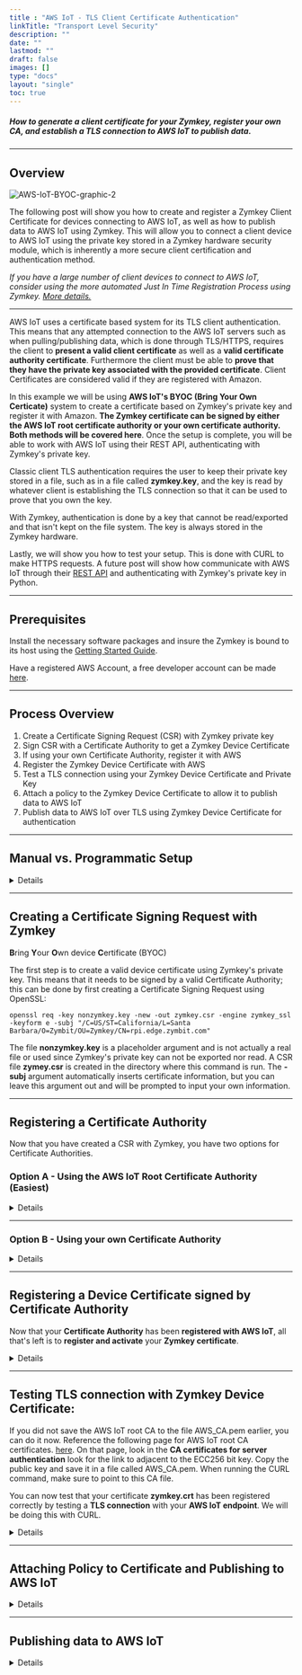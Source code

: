 ```yaml
---
title : "AWS IoT - TLS Client Certificate Authentication"
linkTitle: "Transport Level Security"
description: ""
date: ""
lastmod: ""
draft: false
images: []
type: "docs"
layout: "single"
toc: true
---
```


##### How to generate a client certificate for your Zymkey, register your own CA, and establish a TLS connection to AWS IoT to publish data.

-----

## Overview

![AWS-IoT-BYOC-graphic-2](../aws-iot-tls.png) 

The following post will show you how to create and register a Zymkey Client Certificate for devices connecting to  AWS IoT, as well as how to publish data to AWS IoT using Zymkey. This will allow you to connect a client device to AWS IoT using the private key stored in a Zymkey hardware security module, which is inherently a more secure client certification and authentication method.

_If you have a large number of client devices to connect to AWS IoT, consider using the more automated Just In Time Registration Process using Zymkey. [More details.](https://docs.zymbit.com/tutorials/aws-iot/jitr/)_ 

---
AWS IoT uses a certificate based system for its TLS client authentication. This means that any attempted connection to the AWS IoT servers such as when pulling/publishing data, which is done through TLS/HTTPS, requires the client to **present a valid client certificate** as well as a **valid certificate authority certificate**. Furthermore the client must be able to **prove that they have the private key associated with the provided certificate**. Client Certificates are considered valid if they are registered with Amazon.

In this example we will be using **AWS IoT's BYOC (Bring Your Own Certicate)** system to create a certificate based on Zymkey's private key and register it with Amazon. **The Zymkey certificate can be signed by either the AWS IoT root certificate authority or your own certificate authority. Both methods will be covered here**. Once the setup is complete, you will be able to work with AWS IoT using their REST API, authenticating with Zymkey's private key. 

Classic client TLS authentication requires the user to keep their private key stored in a file, such as in a file called **zymkey.key**, and the key is read by whatever client is establishing the TLS connection so that it can be used to prove that you own the key. 

With Zymkey, authentication is done by a key that cannot be read/exported and that isn't kept on the file system. The key is always stored in the Zymkey hardware. 

Lastly, we will show you how to test your setup. This is done with CURL to make HTTPS requests. A future post will show how communicate with AWS IoT through their [REST API](http://docs.aws.amazon.com/iot/latest/apireference/Welcome.html) and authenticating with Zymkey's private key in Python.



----------

## Prerequisites 

Install the necessary software packages and insure the Zymkey is bound to its host using the [Getting Started Guide](https://docs.zymbit.com/quickstart/getting-started/). 

Have a registered AWS Account, a free developer account can be made [here](https://aws.amazon.com/free/).

-----

## Process Overview

1. Create a Certificate Signing Request (CSR)  with Zymkey private key
2. Sign CSR with a Certificate Authority to get a Zymkey Device Certificate
3. If using your own Certificate Authority, register it with AWS
4. Register the Zymkey Device Certificate with AWS
5. Test a TLS connection using your Zymkey Device Certificate and Private Key
6. Attach a policy to the Zymkey Device Certificate to allow it to publish data to AWS IoT
7. Publish data to AWS IoT over TLS using Zymkey Device Certificate for authentication

---

## Manual vs. Programmatic Setup

<details>

<summary>Details</summary>

<br>

All AWS settings can be configured either manually through the AWS web interface or programatically through [AWS' boto 3 module](https://boto3.readthedocs.io/en/latest/reference/services/iot.html) in Python. If you would like to use scripts to programatically set up your client certificate, you will need to do the following steps.

First, follow these instructions on the boto3 page to set up the boto3 module for Python:
http://boto3.readthedocs.io/en/latest/guide/quickstart.html

The boto3 module authenticates with AWS based on a IAM Access ID and Secret Key. The boto3 tutorial will ask you to setup an IAM user, here are some instructions on how to do so:

1. From the **AWS console**, choose the **IAM service**.
2. Go to **Users** and select **Add User** 
3. Choose a **username** and check the **Programmatic access box**
4. For simplicity, choose **Attach existing policies directly** and select **AdministratorAccess**
5. If you wish to better manage your IAM credentials, feel free to customize your Access Policy.
6. Click **Review** and then **Create User**
7. **Save the Access ID and Secret Key** and **follow the boto3 guide**.

</details>

---

## Creating a Certificate Signing Request with Zymkey

**B**ring **Y**our **O**wn device **C**ertificate (BYOC)


The first step is to create a valid device certificate using Zymkey's private key. This means that it needs to be signed by a valid Certificate Authority; this can be done by first creating a Certificate Signing Request using OpenSSL:

	openssl req -key nonzymkey.key -new -out zymkey.csr -engine zymkey_ssl -keyform e -subj "/C=US/ST=California/L=Santa Barbara/O=Zymbit/OU=Zymkey/CN=rpi.edge.zymbit.com"

The file **nonzymkey.key** is a placeholder argument and is not actually a real file or used since Zymkey's private key can not be exported nor read. A CSR file **zymey.csr** is created in the directory where this command is run. The **-subj**  argument automatically inserts certificate information, but you can leave this argument out and will be prompted to input your own information.

---

## Registering a Certificate Authority

Now that you have created a CSR with Zymkey, you have two options for Certificate Authorities.

### Option A - Using the AWS IoT Root Certificate Authority (Easiest)

<details>

<summary>Details</summary>

<br>

#### Signing CSR with AWS' Certificate Authority

Using AWS' Certificate Authority is the easier option in terms of setup and allows you to use a trustworthy Certificate Authority that Amazon uses its services. The following steps show you how to sign your Zymkey's private key with Amazon's CA and get a valid device certificate: 

---

**Manually:**
1. Sign into your **AWS console**. Here is a link to the console sign-in page: https://aws.amazon.com/console/
2. From the console, select the **AWS IoT Core service**
3. Under the **secure** tab, click on **Certificates** and click the blue **Create a certificate** bar
4. Choose the **Create with CSR** option
5. When the File Selection menu pops up **point to your CSR file**. It shoud be **zymkey.csr** by default. Choose **Upload file**. We created this file on your IoT device, you may need to transfer it to where your logged into AWS.
6. **Download the Certificate file** on the next screen and save as **zymkey.crt**. If you are not logged into AWS from your IoT device, transfer this file to your IoT device. We will use this later.
7. You also need to download the **root CA for AWS IoT**, by **clicking Download**. On the page that opens, scroll down to the section **CA certificates for server authentication**, click **ECC 256 bit key** and click on the adjacent link **Amazon Root CA 3**. Copy the public key into a file named **AWS_CA.pem** file. If you are not logged into AWS from your IoT device, transfer **AWS_CA.pem** to your IoT device. We will use this later.
8. Return to the **Create Certificate** **AWS IoT** page and click **Activate**

---

**Programatically:**
Using the boto3 client, this python script will read the csr file **zymkey.csr**, give it to AWS to sign with their Certificate Authority, and create a signed certificate **zymkey.crt** in the directory where this program is run. Furthermore the certificate will be automatically registered and activated with AWS IoT and will be ready for use. 
```python
import boto3

iot_client = boto3.client('iot')
with open('zymkey.csr', 'r') as zymkey_csr_file:
	zymkey_csr = zymkey_csr_file.read()

zymkey_cert = iot_client.create_certificate_from_csr(
	certificateSigningRequest=zymkey_csr,
	setAsActive=True
)

with open('zymkey.crt', 'w') as zymkey_cert_file:
	zymkey_cert_file.write(zymkey_cert['certificatePem'])
```
**Save the above script into a file called aws_sign_csr.py and run with the following command:**
	
	python aws_sign_csr.py

---
**Now that your Certificate has been signed and activated by AWS IoT, it can be used to establish a TLS connection with the AWS IoT servers. Skip down to Testing the TLS Connection section to continue.**

</details>

---

### Option B - Using your own Certificate Authority

<details>

<summary>Details</summary>

<br>

AWS IoT also allows you do you use own Certificate Authority as long as you register it with them. This constitutes proving you own the private key to the CA by signing a verification CSR that includes a registration code.

If you already have a Certificate Authority that you would like to use, you can ignore the next part. Here we create an example Certificate Authority using OpenSSL.


#### Creating an example CA with OpenSSL

```bash 
#!/bin/bash
set -e
mkdir CA_files
cd CA_files

openssl ecparam -genkey -name prime256v1 -out zk_ca.key
OPENSSL_CONF=/etc/ssl/openssl.cnf openssl req \
  -x509 -new -SHA256 -nodes -key zk_ca.key \
  -days 3650 -out zk_ca.crt \
  -subj "/C=US/ST=California/L=Santa Barbara/O=Zymkey/CN=zymkey-verify.zymbit.com.dev"

cp zk_ca.crt zk_ca.pem
``` 
**Copy the above lines into a script called mk_ca.sh. You can then run the script in the command line by being in the same directory with the following command:**

	bash mk_ca.sh
**The script will create a directory called CA_files and a couple of files:**
	zk_ca.key: Private key for the created CA, will be supplied to OpenSSL for signing CSRs.
	zk_ca.pem: PEM formatted certificate for the CA
	zk_ca.crt: Same file as zk_ca.pem

---

#### Signing CSR with Certificate Authority

Next we will be **signing the Zymkey CSR** with your chosen **Certificate Authority**.

```bash
#!/bin/bash
set -e

SCRIPT_NAME=$(basename $0)

[ -z $2 ] && echo "${SCRIPT_NAME} <csr filename> <crt filename>" 1>&2 && exit 1

csr=$1
crt=$2
openssl x509 -req -SHA256 -days 3650 \
  -CA CA_files/zk_ca.crt -CAkey CA_files/zk_ca.key -CAcreateserial \
  -in ${csr} -out ${crt}
```
**Copy the above lines into a script called sign_csr.sh. The first argument is the relative or absolute path of your csr file, such as zymkey.csr if the file is in the same directory as this script. The second argument is what you want to name the certificate file of the signed cert. Change the -CA and -CAkey file path, can be relative or absolute, if you are using your own CA. You can then run the script in the command line by being in the same directory with the following command:**

	bash sign_csr.sh zymkey.csr zymkey.crt
---

#### Registering Certificate Authority with AWS

You now have a valid certificate, **zymkey.crt**, signed by the Certificate Authority of your choice. Next you have to **register your Certificate Authroity** with Amazon's IoT service so that AWS IoT will **accept certificates signed by those Certifcate Authroities**.

---

**Manually**:

1. From the **AWS IoT console** select **CA** and then click **Register**
2. Click **register CA**
3. Follow the directions on the following screen to create a verification certificate.
4. When signing the verification certificate with your CA in **Step 4** run the following command:
		
		openssl x509 -req -in verificationCert.csr -CA CA_files/zk_ca.pem -CAkey CA_files/zk_ca.key -CAcreateserial -out verificationCert.crt -days 500 -sha256
	Note that if you a different CA and not the demo one we generated, to change the **-CA** and **-CAkey** paths appropriately.

5. Click **Select CA certificate** and point to the correct **.pem file**. If you use the OpenSSL generated SSL point to **CA_files/zk_ca.pem**
6. Click **Select verification certificate** and point to **verificationCert.crt** which was created in Step 4.
7. Select **Active CA certificate** and **Enable auto-registration of device certificates** 

---

**Programatically:**

The following python script will **automatically create a verification cert with a registration code** and **automatically active your Certificate Authority**. While it may look a bit intimidating, all you have to worry about is the **very last line**, where you can **change to point to your CA files**.

```python 
import OpenSSL
import boto3
import os

def gen_AWS_verification_csr(registrationCode):
	key = OpenSSL.crypto.PKey()
	key.generate_key(OpenSSL.crypto.TYPE_RSA, 2048)
	req = OpenSSL.crypto.X509Req()
	req.get_subject().CN = registrationCode
	req.set_pubkey(key)
	req.sign(key, "sha256")	
	return OpenSSL.crypto.dump_certificate_request(OpenSSL.crypto.FILETYPE_PEM, req)

def sign_CSR_with_CA(verification_csr, CA_cert_path, CA_key_path):
	ca_cert = OpenSSL.crypto.load_certificate(OpenSSL.crypto.FILETYPE_PEM, open(CA_cert_path).read())
	ca_key = OpenSSL.crypto.load_privatekey(OpenSSL.crypto.FILETYPE_PEM, open(CA_key_path).read())
	req = OpenSSL.crypto.load_certificate_request(OpenSSL.crypto.FILETYPE_PEM, verification_csr)
	cert = OpenSSL.crypto.X509()
	cert.set_subject(req.get_subject())
	cert.set_serial_number(1)
	cert.gmtime_adj_notBefore(0)
	cert.gmtime_adj_notAfter(24 * 60 * 60)
	cert.set_issuer(ca_cert.get_subject())
	cert.set_pubkey(req.get_pubkey())
	cert.sign(ca_key, "sha256")
	return OpenSSL.crypto.dump_certificate(OpenSSL.crypto.FILETYPE_PEM, cert)

def register_CA_AWS(CA_cert_path, CA_key_path):
	client = boto3.client('iot')
	
	response = client.get_registration_code()
	registration_key = response['registrationCode']
	
	verification_pem = gen_AWS_verification_csr(registrationCode=registration_key)
	verification_cert = sign_CSR_with_CA(verification_csr=verification_pem, CA_cert_path=CA_cert_path, CA_key_path=CA_key_path)
	
	response = client.register_ca_certificate(
		caCertificate=open(CA_cert_path).read(),
		verificationCertificate=verification_cert,
		setAsActive=True,
		allowAutoRegistration=True
	)

	return response

register_CA_AWS(CA_cert_path='CA_files/zk_ca.crt', CA_key_path='CA_files/zk_ca.key')	
```
**Copy the above lines into a file called activate_aws_ca.py and run with the following command:**
	
	python activate_aws_ca.py

</details>


---

## Registering a Device Certificate signed by Certificate Authority

Now that your **Certificate Authority** has been **registered with AWS IoT**, all that's left is to **register and activate** your **Zymkey certificate**.

<details>

<summary>Details</summary>

<br>

---
**Manually:**
1. From the **AWS IoT Console** click **Certificates** and then click the blue **Create** button
2. Under **Use My Certificate** click the **Get Started** button
3. If you registered your own CA, choose the **CA you registered** on the Select a CA screen, then click on the **Register CA** button
4. Click **Next**
5. Click **Select certificate** and navigate to the certificate that was signed by your CA. Its default name is **zymkey.crt**
5. Make sure to check the **activate** circle on the certificate box, and finally click the blue **Register certificates** button.

---

**Programatically:**

The same thing can be done in Python. Just **change the last line** to point to your **CA_Path** and **Cert_Path**, the **paths can be either relative or absolute**. For example if the two certificate files: **zk_ca.crt** and **zymkey.crt** are in the same directory as the Pyton script, you don't have to change anything from the following:
```python 
import boto3
import OpenSSL

def activate_cert_AWS(CA_path, Cert_path):
	boto3client = boto3.client('iot')
	with open(CA_path) as CA_file:
               CA_Pem = CA_file.read()
        with open(Cert_path) as Cert_file:
                Cert_Pem = Cert_file.read()
        return boto3client.register_certificate(
		certificatePem=Cert_Pem,
		caCertificatePem=CA_Pem,
		setAsActive=True,
	)
	
activate_cert_AWS(CA_path='CA_files/zk_ca.crt', Cert_path='zymkey.crt') 
```
**Copy the above lines into a file called activate_aws_cert.py and run with the following command: Change the CA_Path and Cert_path if necessary.**
	
	python activate_aws_cert.py

</details>

---

## Testing TLS connection with Zymkey Device Certificate:

If you did not save the AWS IoT root CA to the file AWS_CA.pem earlier, you can do it now. Reference the following page for AWS IoT root CA certificates. [here](http://docs.aws.amazon.com/iot/latest/developerguide/managing-device-certs.html). On that page, look in the **CA certificates for server authentication** look for the link to adjacent to the ECC256 bit key. Copy the public key and save it in a file called AWS_CA.pem. When running the CURL command, make sure to point to this CA file.

You can now test that your certificate **zymkey.crt** has been registered correctly by testing a **TLS connection** with your **AWS IoT endpoint**. We will be doing this with CURL. 

<details>

<summary>Details</summary>

<br>

The first thing to do is to look for your AWS endpoint:
1. From the **AWS IoT console screen**, click on **Settings** in the left hand bar.
2. In the **Device data endpoint** section, copy the **Endpoint**.
3. Replace **endpoint.iot.region** with the **Endpoint** you just copied in the following command. Now run the command, making sure to do it in the same directory where you keep your signed certificate, **zymkey.crt** and your CA cert/pem file, **AWS_CA.pem, or CA_files/zk_ca.pem**:

       #replace endpoint iot region with the copied endpoint
	   curl --tlsv1.2 --cacert AWS_CA.pem --cert zymkey.crt --key nonzymkey.key --engine zymkey_ssl --key-type ENG -v -X POST -d "{ \"hello\": \"world\"}" "https://endpoint.iot.region.amazonaws.com:8443/topics/hello/world"

You should see a successful TLS connection, but receive a **403 Forbidden Exception** from AWS. This is because the certificate you registered, **zymkey.crt** doesn't have the appropriate permissions to **publish** a message to the topic **hello/world**. We can fix this by **adding a policy** and **attaching it to the certificate**.

---

Here's what the **successful TLS connection** looks like:

![tls-success|690x161](../tls-success.png) 

---

Here's the **403 exception** you should receive:

![403-except|581x164](../tls-403exception.png) 

</details>

---

## Attaching Policy to Certificate and Publishing to AWS IoT

<details>

<summary>Details</summary>

<br>

Here we will attach a Policy to your Zymkey certificate that allows it to publish data to any topic on AWS IoT.

1. From the **AWS IoT** console click on **Secure** and then **Policies**. Click the blue **Create a policy** button.
2. Give your Policy an approriate name.
3. Under **Action**, write the following:
	
		iot:Connect, iot:Publish

4. For **Resource ARN** write:

		*

5. Check the **Allow** box, and click **Create**
6. Now, click the **Certificates** tab on the left and click on the **...** option on the top right corner of your certificate. Select **Attach Policy**
7. Attach the appropriate policy and you are done.

</details>

---

## Publishing data to AWS IoT

<details>

<summary>Details</summary>

<br>

Now the previous command should work and **{"hello": "world"}** should be published to the **hello/world** topic on your AWS IoT endpoint.

1. On the **AWS IoT console** and the **left hand bar**, click on the **Test** option.
2. In the **Subscribe to a topic** tab, in the **Topic filter** box, type in **hello/world**. Click the **Subscribe** button
3. Test your TLS connection with the following **CURL** command pointing to the **CA cert/pem file** and your **Zymkey certificate**:
	
		#replace endpoint.iot.region with the appropriate values
		curl --tlsv1.2 --cacert CA_files/zk_ca.pem --cert zymkey.crt --key nonzymkey.key --engine zymkey_ssl --key-type ENG -v -X POST -d "{ \"hello\": \"world\"}" "https://endpoint.iot.region.amazonaws.com:8443/topics/hello/world"
 
 If it works, your command line should have indication of successful TLS connection and **"hello": "world"** should show up in your subscribed topic.

</details>
